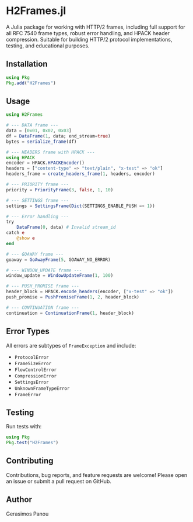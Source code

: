 # H2Frames.jl

A Julia package for working with HTTP/2 frames, including full support for all RFC 7540 frame types, robust error handling, and HPACK header compression. Suitable for building HTTP/2 protocol implementations, testing, and educational purposes.

## Installation

```julia
using Pkg
Pkg.add("H2Frames")
```

## Usage

```julia
using H2Frames

# --- DATA frame ---
data = [0x01, 0x02, 0x03]
df = DataFrame(1, data; end_stream=true)
bytes = serialize_frame(df)

# --- HEADERS frame with HPACK ---
using HPACK
encoder = HPACK.HPACKEncoder()
headers = ["content-type" => "text/plain", "x-test" => "ok"]
headers_frame = create_headers_frame(1, headers, encoder)

# --- PRIORITY frame ---
priority = PriorityFrame(3, false, 1, 10)

# --- SETTINGS frame ---
settings = SettingsFrame(Dict(SETTINGS_ENABLE_PUSH => 1))

# --- Error handling ---
try
    DataFrame(0, data) # Invalid stream_id
catch e
    @show e
end

# --- GOAWAY frame ---
goaway = GoAwayFrame(5, GOAWAY_NO_ERROR)

# --- WINDOW_UPDATE frame ---
window_update = WindowUpdateFrame(1, 100)

# --- PUSH_PROMISE frame ---
header_block = HPACK.encode_headers(encoder, ["x-test" => "ok"])
push_promise = PushPromiseFrame(1, 2, header_block)

# --- CONTINUATION frame ---
continuation = ContinuationFrame(1, header_block)
```

## Error Types

All errors are subtypes of `FrameException` and include:
- `ProtocolError`
- `FrameSizeError`
- `FlowControlError`
- `CompressionError`
- `SettingsError`
- `UnknownFrameTypeError`
- `FrameError`

## Testing

Run tests with:

```julia
using Pkg
Pkg.test("H2Frames")
```

## Contributing

Contributions, bug reports, and feature requests are welcome! Please open an issue or submit a pull request on GitHub.

## Author

Gerasimos Panou